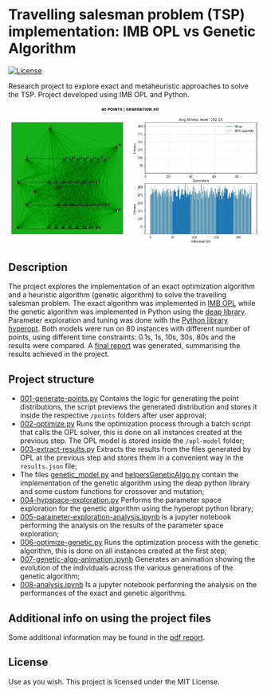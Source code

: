 
# Travelling salesman problem (TSP) implementation: IMB OPL vs Genetic Algorithm
[![License][licence-badge]](/LICENSE)

Research project to explore exact and metaheuristic approaches to solve the TSP. Project developed using IMB OPL and Python.

![Portfolio allocation](https://github.com/damnko/travelling-salesman-problem-opl-genetic-python/blob/master/genetic-animation.gif?raw=true "TSP genetic")

## Description
The project explores the implementation of an exact optimization algorithm and a heuristic algorithm (genetic algorithm) to solve the travelling salesman problem.
The exact algorithm was implemented in [IMB OPL](https://www.ibm.com/products/ilog-cplex-optimization-studio) while the genetic algorithm was implemented in Python using the [deap library](https://github.com/deap/deap). Parameter exploration and tuning was done with the [Python library hyperopt](https://github.com/hyperopt/hyperopt).
Both models were run on 80 instances with different number of points, using different time constraints: 0.1s, 1s, 10s, 30s, 80s and the results were compared.
A [final report](https://github.com/damnko/travelling-salesman-problem-opl-genetic-python/blob/master/report.pdf) was generated, summarising the results achieved in the project.

## Project structure
* [001-generate-points.py](https://github.com/damnko/travelling-salesman-problem-opl-genetic-python/blob/master/001-generate-points.py) Contains the logic for generating the point distributions, the script previews the generated distribution and stores it inside the respective `/points` folders after user approval;
* [002-optimize.py](https://github.com/damnko/travelling-salesman-problem-opl-genetic-python/blob/master/002-optimize.py) Runs the optimization process through a batch script that calls the OPL solver, this is done on all instances created at the previous step. The OPL model is stored inside the `/opl-model` folder;
* [003-extract-results.py](https://github.com/damnko/travelling-salesman-problem-opl-genetic-python/blob/master/003-extract-results.py) Extracts the results from the files generated by OPL at the previous step and stores them in a convenient way in the `results.json` file;
* The files [genetic_model.py](https://github.com/damnko/travelling-salesman-problem-opl-genetic-python/blob/master/genetic_model.py) and [helpersGeneticAlgo.py](https://github.com/damnko/travelling-salesman-problem-opl-genetic-python/blob/master/helpersGeneticAlgo.py) contain the implementation of the genetic algorithm using the deap python library and some custom functions for crossover and mutation;
* [004-hypspace-exploration.py](https://github.com/damnko/travelling-salesman-problem-opl-genetic-python/blob/master/004-hypspace-exploration.py) Performs the parameter space exploration for the genetic algorithm using the hyperopt python library;
* [005-parameter-exploration-analysis.ipynb](https://github.com/damnko/travelling-salesman-problem-opl-genetic-python/blob/master/005-parameter-exploration-analysis.ipynb) Is a jupyter notebook performing the analysis on the results of the parameter space exploration;
* [006-optimize-genetic.py](https://github.com/damnko/travelling-salesman-problem-opl-genetic-python/blob/master/006-optimize-genetic.py) Runs the optimization process with the genetic algorithm, this is done on all instances created at the first step;
* [007-genetic-algo-animation.ipynb](https://github.com/damnko/travelling-salesman-problem-opl-genetic-python/blob/master/007-genetic-algo-animation.ipynb) Generates an animation showing the evolution of the individuals across the various generations of the genetic algorithm;
* [008-analysis.ipynb](https://github.com/damnko/travelling-salesman-problem-opl-genetic-python/blob/master/008-analysis.ipynb) Is a jupyter notebook performing the analysis on the performances of the exact and genetic algorithms.

## Additional info on using the project files
Some additional information may be found in the [pdf report](https://github.com/damnko/travelling-salesman-problem-opl-genetic-python/blob/master/report.pdf).

## License
Use as you wish. This project is licensed under the MIT License.


[licence-badge]: https://img.shields.io/npm/l/express.svg

